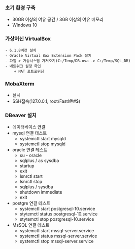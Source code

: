 ### 초기 환경 구축 
- 30GB 이상의 여유 공간 / 3GB 이상의 여유 메모리
- Windows 10

### 가상머신 VirtualBox 
    - 6.1.8버전 설치
    - Oracle Virtual Box Extension Pack 설치
    - 파일 > 가상시스템 가져오기(C:/Temp/DB.ova -> C:/Temp/SQL_DB)
    - 네트워크 설정 확인
        + NAT 포트포워딩

### MobaXterm 
- 설치 
- SSH접속(127.0.0.1, root/Fast!@#$)

### DBeaver 설치
- 데이터베이스 연결
- mysql 연결 테스트
    + systemctl start mysqld
    + systemctl stop mysqld
- oracle 연결 테스트
    + su - oracle
    + sqlplus / as sysdba
    + startup
    + exit
    + lsnrctl start
    + lsnrctl stop
    + sqlplus / sysdba
    + shutdown immediate
    + exit
- postgre 연결 테스트
    + systemctl start postgresql-10.service
    + stytemctl status postgresql-10.service
    + stytemctl stop postgresql-10.service
- MsSQL 연결 테스트
    + systemctl start mssql-server.service
    + systemctl status mssql-server.service
    + systemctl stop mssql-server.service